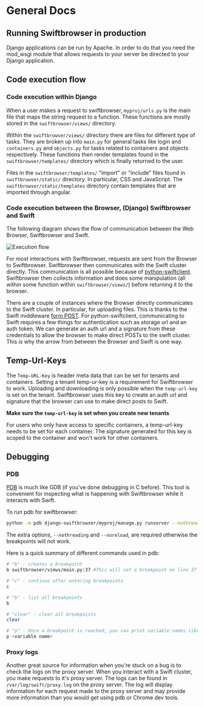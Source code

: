 # General Docs

## Running Swiftbrowser in production
Django applications can be run by Apache. In order to do that you need the mod_wsgi module that allows requests to your server be directed to your Django application.

## Code execution flow

### Code execution within Django
When a user makes a request to swiftbrowser, ```myproj/urls.py``` is the main file that maps the string request to a function. These functions are mostly stored in the ```swiftbrowser/views/``` directory.

Within the ```swiftbrowser/views/``` directory there are files for different type of tasks. They are broken up into ```main.py``` for general tasks like login and  ```containers.py``` and  ```objects.py``` for tasks related to containers and objects respectively. These functions then render templates found in the ```swiftbrowser/templates/``` directory which is finally returned to the user.

Files in the ```swiftbrowser/templates/``` "import" or "include" files found in ```swiftbrowser/static/``` directory. In particular, CSS and JavaScript. The ```swiftbrowser/static/templates``` directory contain templates that are imported through angular.

### Code execution between the Browser, (Django) Swiftbrowser and Swift

The following diagram shows the flow of communication between the Web Browser, Swiftbrowser and Swift.

![Execution flow](images/flow.png "Swiftbrowser execution flow")

For most interactions with Swiftbrowser, requests are sent from the Browser to Swiftbrowser. Swiftbrowser then communicates with the Swift cluster directly. This communication is all possible because of [python-swiftclient](https://github.com/openstack/python-swiftclient). Swiftbrowser then collects information and does some manipulation (all within some function within ```swiftbrowser/views/```) before returning it to the browser.

There are a couple of instances where the Browser directly communicates to the Swift cluster. In particular, for uploading files. This is thanks to the Swift middleware [form POST](http://docs.openstack.org/developer/swift/api/form_post_middleware.html). For python-swiftclient, communicating to Swift requires a few things for authentication such as storage url and an auth token. We can generate an auth url and a signature from these credentials to allow the browser to make direct POSTs to the swift cluster. This is why the arrow from between the Browser and Swift is one way.


## Temp-Url-Keys
The ```Temp-URL-Key``` is header meta data that can be set for tenants and containers. Setting a tenant temp-ur-key is a requirement for Swiftbrowser to work. Uploading and downloading is only possible when the ```temp-url-key``` is set on the tenant. Swiftbrowser uses this key to create an auth url and signature that the browser can use to make direct posts to Swift.

**Make sure the ```temp-url-key``` is set when you create new tenants**

For users who only have access to specific containers, a temp-url-key needs to be set for each container. The signature generated for this key is scoped to the container and won't work for other containers.

## Debugging

### PDB
[PDB](https://docs.python.org/2/library/pdb.html) is much like GDB (if you've done debugging in C before). This tool is convenient for inspecting what is happening with Swiftbrowser while it interacts with Swift.

To run pdb for swiftbrowser:
```bash
python -m pdb django-swiftbrowser/myproj/manage.py runserver --nothreading --noreload
```

The extra options, ```--nothreading``` and ```--noreload```, are required otherwise the breakpoints will not work.

Here is a quick summary of different commands used in pdb:
```bash
# "b" - creates a breakpoint
b swiftbrowser/views/main.py:37 #This will set a breakpoint on line 37 of the main.py file

# "c" - continue after entering breakpoints
c

# "b" - list all breakpoints
b

# "clear" - clear all breakpoints
clear

# "p" - Once a breakpoint is reached, you can print variable names like so
p <variable name>
```

### Proxy logs
Another great source for information when you're stuck on a bug is to check the logs on the proxy server. When you interact with a Swift cluster, you make requests to it's proxy server. The logs can be found in ```/var/log/swift/proxy.log``` on the proxy server. The log will display information for each request made to the proxy server and may provide more information than you would get using pdb or Chrome dev tools.
